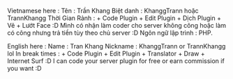 Vietnamese here :
 Tên : Trần Khang
 Biệt danh : KhanggTrann hoặc TrannKhangg
 Thời Gian Rảnh : 
     + Code Plugin
     + Edit Plugin
     + Dịch Plugin
     + Vẽ
     + Lướt Face :D
 Mình có nhận làm coder cho server không công hoặc làm có công nhưng trả tiền tùy theo chủ server :D
 Ngôn ngữ lập trình : PHP.
 
English here :
 Name : Tran Khang 
 Nickname : KhanggTrann or TrannKhangg lol
 In break times :
     + Code Plugin
     + Edit Plugin
     + Translator
     + Draw
     + Internet Surf :D
I can code your server plugin for free or earn commission if you want :D
